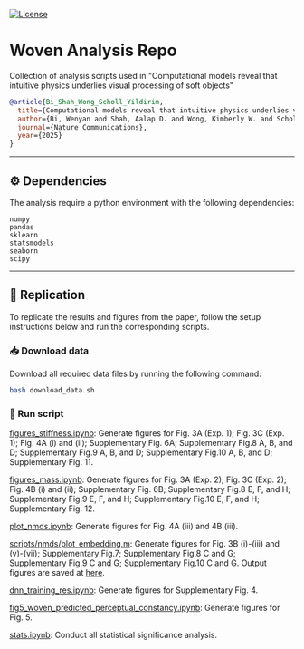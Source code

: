 [![License](https://img.shields.io/badge/license-MIT-green.svg)](https://opensource.org/licenses/MIT)


# Woven Analysis Repo
Collection of analysis scripts used in "Computational models reveal that intuitive physics underlies visual processing of soft objects"

```bibtex
@article{Bi_Shah_Wong_Scholl_Yildirim,
  title={Computational models reveal that intuitive physics underlies visual processing of soft objects},
  author={Bi, Wenyan and Shah, Aalap D. and Wong, Kimberly W. and Scholl, Brian J. and Yildirim, Ilker},
  journal={Nature Communications},
  year={2025}
}
```
---

## ⚙️ Dependencies

The analysis require a python environment with the following dependencies:
```
numpy
pandas
sklearn
statsmodels
seaborn
scipy
```

---
## 📄 Replication

To replicate the results and figures from the paper, follow the setup instructions below and run the corresponding scripts.


### 📥 Download data

Download all required data files by running the following command:

```bash
bash download_data.sh
```


### 🚀 Run script
[figures_stiffness.ipynb](https://github.com/CNCLgithub/cloth-intuitive-physics_analysis/blob/main/figures_stiffness.ipynb): Generate figures for Fig. 3A (Exp. 1); Fig. 3C (Exp. 1); Fig. 4A (i) and (ii); Supplementary Fig. 6A; Supplementary Fig.8 A, B, and D; Supplementary Fig.9 A, B, and D; Supplementary Fig.10 A, B, and D; Supplementary Fig. 11.

[figures_mass.ipynb](https://github.com/CNCLgithub/cloth-intuitive-physics_analysis/blob/main/figures_mass.ipynb): Generate figures for Fig. 3A (Exp. 2); Fig. 3C (Exp. 2); Fig. 4B (i) and (ii); Supplementary Fig. 6B; Supplementary Fig.8 E, F, and H; Supplementary Fig.9 E, F, and H; Supplementary Fig.10 E, F, and H; Supplementary Fig. 12.

[plot_nmds.ipynb](https://github.com/CNCLgithub/cloth-intuitive-physics_analysis/blob/main/plot_nmds.ipynb): Generate figures for Fig. 4A (iii) and 4B (iii).

[scripts/nmds/plot_embedding.m](https://github.com/CNCLgithub/cloth-intuitive-physics_analysis/blob/main/scripts/nmds/plot_embedding.m): Generate figures for Fig. 3B (i)-(iii) and (v)-(vii); Supplementary Fig.7; Supplementary Fig.8 C and G; Supplementary Fig.9 C and G; Supplementary Fig.10 C and G. Output figures are saved at [here](https://github.com/CNCLgithub/cloth-intuitive-physics_analysis/tree/main/scripts/nmds/output/fig).


[dnn_training_res.ipynb](https://github.com/CNCLgithub/cloth-intuitive-physics_analysis/blob/main/dnn_training_res.ipynb):  Generate figures for Supplementary Fig. 4.

[fig5_woven_predicted_perceptual_constancy.ipynb](https://github.com/CNCLgithub/cloth-intuitive-physics_analysis/blob/main/fig5_woven_predicted_perceptual_constancy.ipynb): Generate figures for Fig. 5.

[stats.ipynb](https://github.com/CNCLgithub/cloth-intuitive-physics_analysis/blob/main/stats.ipynb): Conduct all statistical significance analysis.




